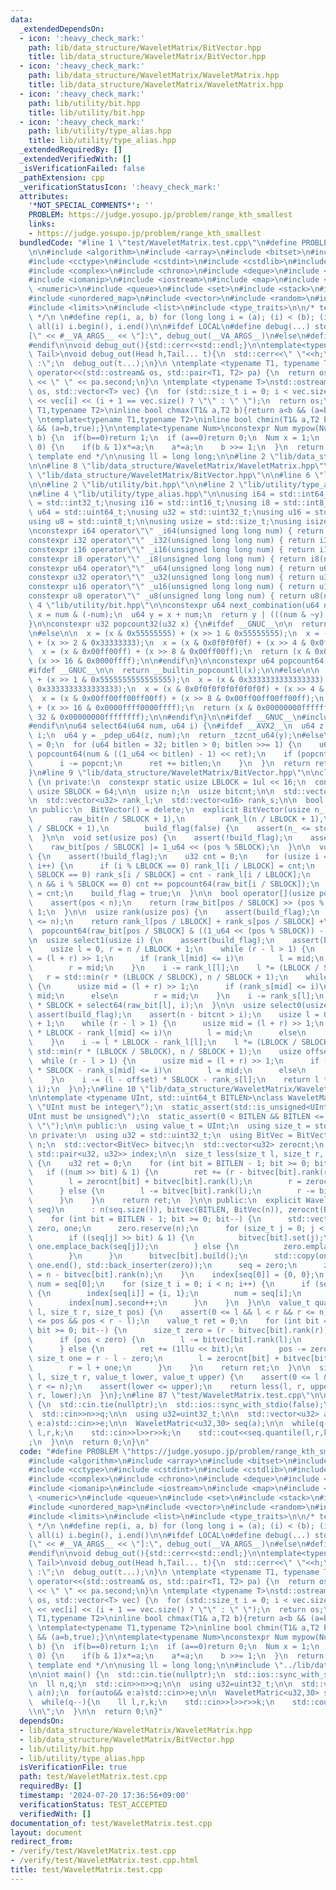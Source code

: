 ```yaml
---
data:
  _extendedDependsOn:
  - icon: ':heavy_check_mark:'
    path: lib/data_structure/WaveletMatrix/BitVector.hpp
    title: lib/data_structure/WaveletMatrix/BitVector.hpp
  - icon: ':heavy_check_mark:'
    path: lib/data_structure/WaveletMatrix/WaveletMatrix.hpp
    title: lib/data_structure/WaveletMatrix/WaveletMatrix.hpp
  - icon: ':heavy_check_mark:'
    path: lib/utility/bit.hpp
    title: lib/utility/bit.hpp
  - icon: ':heavy_check_mark:'
    path: lib/utility/type_alias.hpp
    title: lib/utility/type_alias.hpp
  _extendedRequiredBy: []
  _extendedVerifiedWith: []
  _isVerificationFailed: false
  _pathExtension: cpp
  _verificationStatusIcon: ':heavy_check_mark:'
  attributes:
    '*NOT_SPECIAL_COMMENTS*': ''
    PROBLEM: https://judge.yosupo.jp/problem/range_kth_smallest
    links:
    - https://judge.yosupo.jp/problem/range_kth_smallest
  bundledCode: "#line 1 \"test/WaveletMatrix.test.cpp\"\n#define PROBLEM \"https://judge.yosupo.jp/problem/range_kth_smallest\"\
    \n\n#include <algorithm>\n#include <array>\n#include <bitset>\n#include <cassert>\n\
    #include <cctype>\n#include <cstdint>\n#include <cstdlib>\n#include <cmath>\n\
    #include <complex>\n#include <chrono>\n#include <deque>\n#include <functional>\n\
    #include <iomanip>\n#include <iostream>\n#include <map>\n#include <memory>\n#include\
    \ <numeric>\n#include <queue>\n#include <set>\n#include <stack>\n#include <string>\n\
    #include <unordered_map>\n#include <vector>\n#include <random>\n#include <utility>\n\
    #include <limits>\n#include <list>\n#include <type_traits>\n\n/* template start\
    \ */\n \n#define rep(i, a, b) for (long long i = (a); (i) < (b); (i)++)\n#define\
    \ all(i) i.begin(), i.end()\n\n#ifdef LOCAL\n#define debug(...) std::cerr << \"\
    [\" << #__VA_ARGS__ << \"]:\", debug_out(__VA_ARGS__)\n#else\n#define debug(...)\n\
    #endif\n\nvoid debug_out(){std::cerr<<std::endl;}\n\ntemplate<typename Head,typename...\
    \ Tail>\nvoid debug_out(Head h,Tail... t){\n  std::cerr<<\" \"<<h;\n  if(sizeof...(t)>0)std::cout<<\"\
    \ :\";\n  debug_out(t...);\n}\n \ntemplate <typename T1, typename T2>\nstd::ostream&\
    \ operator<<(std::ostream& os, std::pair<T1, T2> pa) {\n  return os << pa.first\
    \ << \" \" << pa.second;\n}\n \ntemplate <typename T>\nstd::ostream& operator<<(std::ostream&\
    \ os, std::vector<T> vec) {\n  for (std::size_t i = 0; i < vec.size(); i++)os\
    \ << vec[i] << (i + 1 == vec.size() ? \"\" : \" \");\n  return os;\n}\n \ntemplate<typename\
    \ T1,typename T2>\ninline bool chmax(T1& a,T2 b){return a<b && (a=b,true);}\n\
    \ \ntemplate<typename T1,typename T2>\ninline bool chmin(T1& a,T2 b){return a>b\
    \ && (a=b,true);}\n\ntemplate<typename Num>\nconstexpr Num mypow(Num a, long long\
    \ b) {\n  if(b==0)return 1;\n  if (a==0)return 0;\n  Num x = 1;\n  while (b >\
    \ 0) {\n    if(b & 1)x*=a;\n    a*=a;\n    b >>= 1;\n  }\n  return x;\n}\n\n/*\
    \ template end */\n\nusing ll = long long;\n\n#line 2 \"lib/data_structure/WaveletMatrix/WaveletMatrix.hpp\"\
    \n\n#line 8 \"lib/data_structure/WaveletMatrix/WaveletMatrix.hpp\"\n\n#line 2\
    \ \"lib/data_structure/WaveletMatrix/BitVector.hpp\"\n\n#line 6 \"lib/data_structure/WaveletMatrix/BitVector.hpp\"\
    \n\n#line 2 \"lib/utility/bit.hpp\"\n\n#line 2 \"lib/utility/type_alias.hpp\"\n\
    \n#line 4 \"lib/utility/type_alias.hpp\"\n\nusing i64 = std::int64_t;\nusing i32\
    \ = std::int32_t;\nusing i16 = std::int16_t;\nusing i8 = std::int8_t;\n\nusing\
    \ u64 = std::uint64_t;\nusing u32 = std::uint32_t;\nusing u16 = std::uint16_t;\n\
    using u8 = std::uint8_t;\n\nusing usize = std::size_t;\nusing isize = std::ptrdiff_t;\n\
    \nconstexpr i64 operator\"\" _i64(unsigned long long num) { return i64(num); }\n\
    constexpr i32 operator\"\" _i32(unsigned long long num) { return i32(num); }\n\
    constexpr i16 operator\"\" _i16(unsigned long long num) { return i16(num); }\n\
    constexpr i8 operator\"\" _i8(unsigned long long num) { return i8(num); }\n\n\
    constexpr u64 operator\"\" _u64(unsigned long long num) { return u64(num); }\n\
    constexpr u32 operator\"\" _u32(unsigned long long num) { return u32(num); }\n\
    constexpr u16 operator\"\" _u16(unsigned long long num) { return u16(num); }\n\
    constexpr u8 operator\"\" _u8(unsigned long long num) { return u8(num); }\n#line\
    \ 4 \"lib/utility/bit.hpp\"\n\nconstexpr u64 next_combination(u64 num) {\n  u64\
    \ x = num & (-num);\n  u64 y = x + num;\n  return y | (((num & ~y) / x) >> 1);\n\
    }\n\nconstexpr u32 popcount32(u32 x) {\n#ifdef __GNUC__\n\n  return __builtin_popcount(x);\n\
    \n#else\n\n  x = (x & 0x55555555) + (x >> 1 & 0x55555555);\n  x = (x & 0x33333333)\
    \ + (x >> 2 & 0x33333333);\n  x = (x & 0x0f0f0f0f) + (x >> 4 & 0x0f0f0f0f);\n\
    \  x = (x & 0x00ff00ff) + (x >> 8 & 0x00ff00ff);\n  return (x & 0x0000ffff) +\
    \ (x >> 16 & 0x0000ffff);\n\n#endif\n}\n\nconstexpr u64 popcount64(u64 x) {\n\
    #ifdef __GNUC__\n\n  return __builtin_popcountll(x);\n\n#else\n\n  x = (x & 0x5555555555555555)\
    \ + (x >> 1 & 0x5555555555555555);\n  x = (x & 0x3333333333333333) + (x >> 2 &\
    \ 0x3333333333333333);\n  x = (x & 0x0f0f0f0f0f0f0f0f) + (x >> 4 & 0x0f0f0f0f0f0f0f0f);\n\
    \  x = (x & 0x00ff00ff00ff00ff) + (x >> 8 & 0x00ff00ff00ff00ff);\n  x = (x & 0x0000ffff0000ffff)\
    \ + (x >> 16 & 0x0000ffff0000ffff);\n  return (x & 0x00000000ffffffff) + (x >>\
    \ 32 & 0x00000000ffffffff);\n\n#endif\n}\n\n#ifdef __GNUC__\n#include <x86intrin.h>\n\
    #endif\n\nu64 select64(u64 num, u64 i) {\n#ifdef __AVX2__\n  u64 z = 1_u64 <<\
    \ i;\n  u64 y = _pdep_u64(z, num);\n  return _tzcnt_u64(y);\n#else\n  u64 ret\
    \ = 0;\n  for (u64 bitlen = 32; bitlen > 0; bitlen >>= 1) {\n    u64 popcnt =\
    \ popcount64(num & ((1_u64 << bitlen) - 1) << ret);\n    if (popcnt <= i) {\n\
    \      i -= popcnt;\n      ret += bitlen;\n    }\n  }\n  return ret;\n#endif\n\
    }\n#line 9 \"lib/data_structure/WaveletMatrix/BitVector.hpp\"\n\nclass BitVector\
    \ {\n private:\n  constexpr static usize LBLOCK = 1ul << 16;\n  constexpr static\
    \ usize SBLOCK = 64;\n\n  usize n;\n  usize bitcnt;\n\n  std::vector<u64> raw_bit;\n\
    \n  std::vector<u32> rank_l;\n  std::vector<u16> rank_s;\n\n  bool build_flag;\n\
    \n public:\n  BitVector() = delete;\n  explicit BitVector(usize n_)\n      : n(n_),\n\
    \        raw_bit(n / SBLOCK + 1),\n        rank_l(n / LBLOCK + 1),\n        rank_s(n\
    \ / SBLOCK + 1),\n        build_flag(false) {\n    assert(n_ <= std::numeric_limits<u32>::max());\n\
    \  }\n\n  void set(usize pos) {\n    assert(!build_flag);\n    assert(pos < n);\n\
    \    raw_bit[pos / SBLOCK] |= 1_u64 << (pos % SBLOCK);\n  }\n\n  void build()\
    \ {\n    assert(!build_flag);\n    u32 cnt = 0;\n    for (usize i = 0; i <= n;\
    \ i++) {\n      if (i % LBLOCK == 0) rank_l[i / LBLOCK] = cnt;\n      if (i %\
    \ SBLOCK == 0) rank_s[i / SBLOCK] = cnt - rank_l[i / LBLOCK];\n      if (i !=\
    \ n && i % SBLOCK == 0) cnt += popcount64(raw_bit[i / SBLOCK]);\n    }\n    bitcnt\
    \ = cnt;\n    build_flag = true;\n  }\n\n  bool operator[](usize pos) {\n    assert(build_flag);\n\
    \    assert(pos < n);\n    return (raw_bit[pos / SBLOCK] >> (pos % SBLOCK)) &\
    \ 1;\n  }\n\n  usize rank(usize pos) {\n    assert(build_flag);\n    assert(pos\
    \ <= n);\n    return rank_l[pos / LBLOCK] + rank_s[pos / SBLOCK] +\n         \
    \  popcount64(raw_bit[pos / SBLOCK] & ((1_u64 << (pos % SBLOCK)) - 1));\n  }\n\
    \n  usize select1(usize i) {\n    assert(build_flag);\n    assert(bitcnt > i);\n\
    \    usize l = 0, r = n / LBLOCK + 1;\n    while (r - l > 1) {\n      usize mid\
    \ = (l + r) >> 1;\n      if (rank_l[mid] <= i)\n        l = mid;\n      else\n\
    \        r = mid;\n    }\n    i -= rank_l[l];\n    l *= (LBLOCK / SBLOCK);\n \
    \   r = std::min(r * (LBLOCK / SBLOCK), n / SBLOCK + 1);\n    while (r - l > 1)\
    \ {\n      usize mid = (l + r) >> 1;\n      if (rank_s[mid] <= i)\n        l =\
    \ mid;\n      else\n        r = mid;\n    }\n    i -= rank_s[l];\n    return l\
    \ * SBLOCK + select64(raw_bit[l], i);\n  }\n\n  usize select0(usize i) {\n   \
    \ assert(build_flag);\n    assert(n - bitcnt > i);\n    usize l = 0, r = n / LBLOCK\
    \ + 1;\n    while (r - l > 1) {\n      usize mid = (l + r) >> 1;\n      if (mid\
    \ * LBLOCK - rank_l[mid] <= i)\n        l = mid;\n      else\n        r = mid;\n\
    \    }\n    i -= l * LBLOCK - rank_l[l];\n    l *= (LBLOCK / SBLOCK);\n    r =\
    \ std::min(r * (LBLOCK / SBLOCK), n / SBLOCK + 1);\n    usize offset = l;\n  \
    \  while (r - l > 1) {\n      usize mid = (l + r) >> 1;\n      if ((mid - offset)\
    \ * SBLOCK - rank_s[mid] <= i)\n        l = mid;\n      else\n        r = mid;\n\
    \    }\n    i -= (l - offset) * SBLOCK - rank_s[l];\n    return l * SBLOCK + select64(~raw_bit[l],\
    \ i);\n  }\n};\n#line 10 \"lib/data_structure/WaveletMatrix/WaveletMatrix.hpp\"\
    \n\ntemplate <typename UInt, std::uint64_t BITLEN>\nclass WaveletMatric {\n  static_assert(std::is_integral<UInt>::value,\
    \ \"UInt must be integer\");\n  static_assert(std::is_unsigned<UInt>::value, \"\
    UInt must be unsigned\");\n  static_assert(0 < BITLEN && BITLEN <= std::numeric_limits<UInt>::digits,\
    \ \"\");\n\n public:\n  using value_t = UInt;\n  using size_t = std::size_t;\n\
    \n private:\n  using u32 = std::uint32_t;\n  using BitVec = BitVector;\n\n  size_t\
    \ n;\n  std::vector<BitVec> bitvec;\n  std::vector<u32> zerocnt;\n  std::map<value_t,\
    \ std::pair<u32, u32>> index;\n\n  size_t less(size_t l, size_t r, value_t num)\
    \ {\n    u32 ret = 0;\n    for (int bit = BITLEN - 1; bit >= 0; bit--) {\n   \
    \   if ((num >> bit) & 1) {\n        ret += (r - bitvec[bit].rank(r)) - (l - bitvec[bit].rank(l));\n\
    \        l = zerocnt[bit] + bitvec[bit].rank(l);\n        r = zerocnt[bit] + bitvec[bit].rank(r);\n\
    \      } else {\n        l -= bitvec[bit].rank(l);\n        r -= bitvec[bit].rank(r);\n\
    \      }\n    }\n    return ret;\n  }\n\n public:\n  explicit WaveletMatric(std::vector<value_t>\
    \ seq)\n      : n(seq.size()), bitvec(BITLEN, BitVec(n)), zerocnt(BITLEN) {\n\
    \    for (int bit = BITLEN - 1; bit >= 0; bit--) {\n      std::vector<value_t>\
    \ zero, one;\n      zero.reserve(n);\n      for (size_t j = 0; j < n; j++) {\n\
    \        if ((seq[j] >> bit) & 1) {\n          bitvec[bit].set(j);\n         \
    \ one.emplace_back(seq[j]);\n        } else {\n          zero.emplace_back(seq[j]);\n\
    \        }\n      }\n      bitvec[bit].build();\n      std::copy(one.begin(),\
    \ one.end(), std::back_inserter(zero));\n      seq = zero;\n      zerocnt[bit]\
    \ = n - bitvec[bit].rank(n);\n    }\n    index[seq[0]] = {0, 0};\n    value_t\
    \ num = seq[0];\n    for (size_t i = 0; i < n; i++) {\n      if (seq[i] != num)\
    \ {\n        index[seq[i]] = {i, 1};\n        num = seq[i];\n      } else {\n\
    \        index[num].second++;\n      }\n    }\n  }\n\n  value_t quantile(size_t\
    \ l, size_t r, size_t pos) {\n    assert(0 <= l && l < r && r <= n);\n    assert(0\
    \ <= pos && pos < r - l);\n    value_t ret = 0;\n    for (int bit = BITLEN - 1;\
    \ bit >= 0; bit--) {\n      size_t zero = (r - bitvec[bit].rank(r)) - (l - bitvec[bit].rank(l));\n\
    \      if (pos < zero) {\n        l -= bitvec[bit].rank(l);\n        r = l + zero;\n\
    \      } else {\n        ret += (1llu << bit);\n        pos -= zero;\n       \
    \ size_t one = r - l - zero;\n        l = zerocnt[bit] + bitvec[bit].rank(l);\n\
    \        r = l + one;\n      }\n    }\n    return ret;\n  }\n\n  size_t rangefreq(size_t\
    \ l, size_t r, value_t lower, value_t upper) {\n    assert(0 <= l && l <= r &&\
    \ r <= n);\n    assert(lower <= upper);\n    return less(l, r, upper) - less(l,\
    \ r, lower);\n  }\n};\n#line 87 \"test/WaveletMatrix.test.cpp\"\n\nint main()\
    \ {\n  std::cin.tie(nullptr);\n  std::ios::sync_with_stdio(false);\n\n  ll n,q;\n\
    \  std::cin>>n>>q;\n\n  using u32=uint32_t;\n\n  std::vector<u32> a(n);\n  for(auto&&\
    \ e:a)std::cin>>e;\n\n  WaveletMatric<u32,30> seq(a);\n\n  while(q--){\n    ll\
    \ l,r,k;\n    std::cin>>l>>r>>k;\n    std::cout<<seq.quantile(l,r,k)<<\"\\n\"\
    ;\n  }\n\n  return 0;\n}\n"
  code: "#define PROBLEM \"https://judge.yosupo.jp/problem/range_kth_smallest\"\n\n\
    #include <algorithm>\n#include <array>\n#include <bitset>\n#include <cassert>\n\
    #include <cctype>\n#include <cstdint>\n#include <cstdlib>\n#include <cmath>\n\
    #include <complex>\n#include <chrono>\n#include <deque>\n#include <functional>\n\
    #include <iomanip>\n#include <iostream>\n#include <map>\n#include <memory>\n#include\
    \ <numeric>\n#include <queue>\n#include <set>\n#include <stack>\n#include <string>\n\
    #include <unordered_map>\n#include <vector>\n#include <random>\n#include <utility>\n\
    #include <limits>\n#include <list>\n#include <type_traits>\n\n/* template start\
    \ */\n \n#define rep(i, a, b) for (long long i = (a); (i) < (b); (i)++)\n#define\
    \ all(i) i.begin(), i.end()\n\n#ifdef LOCAL\n#define debug(...) std::cerr << \"\
    [\" << #__VA_ARGS__ << \"]:\", debug_out(__VA_ARGS__)\n#else\n#define debug(...)\n\
    #endif\n\nvoid debug_out(){std::cerr<<std::endl;}\n\ntemplate<typename Head,typename...\
    \ Tail>\nvoid debug_out(Head h,Tail... t){\n  std::cerr<<\" \"<<h;\n  if(sizeof...(t)>0)std::cout<<\"\
    \ :\";\n  debug_out(t...);\n}\n \ntemplate <typename T1, typename T2>\nstd::ostream&\
    \ operator<<(std::ostream& os, std::pair<T1, T2> pa) {\n  return os << pa.first\
    \ << \" \" << pa.second;\n}\n \ntemplate <typename T>\nstd::ostream& operator<<(std::ostream&\
    \ os, std::vector<T> vec) {\n  for (std::size_t i = 0; i < vec.size(); i++)os\
    \ << vec[i] << (i + 1 == vec.size() ? \"\" : \" \");\n  return os;\n}\n \ntemplate<typename\
    \ T1,typename T2>\ninline bool chmax(T1& a,T2 b){return a<b && (a=b,true);}\n\
    \ \ntemplate<typename T1,typename T2>\ninline bool chmin(T1& a,T2 b){return a>b\
    \ && (a=b,true);}\n\ntemplate<typename Num>\nconstexpr Num mypow(Num a, long long\
    \ b) {\n  if(b==0)return 1;\n  if (a==0)return 0;\n  Num x = 1;\n  while (b >\
    \ 0) {\n    if(b & 1)x*=a;\n    a*=a;\n    b >>= 1;\n  }\n  return x;\n}\n\n/*\
    \ template end */\n\nusing ll = long long;\n\n#include \"../lib/data_structure/WaveletMatrix/WaveletMatrix.hpp\"\
    \n\nint main() {\n  std::cin.tie(nullptr);\n  std::ios::sync_with_stdio(false);\n\
    \n  ll n,q;\n  std::cin>>n>>q;\n\n  using u32=uint32_t;\n\n  std::vector<u32>\
    \ a(n);\n  for(auto&& e:a)std::cin>>e;\n\n  WaveletMatric<u32,30> seq(a);\n\n\
    \  while(q--){\n    ll l,r,k;\n    std::cin>>l>>r>>k;\n    std::cout<<seq.quantile(l,r,k)<<\"\
    \\n\";\n  }\n\n  return 0;\n}"
  dependsOn:
  - lib/data_structure/WaveletMatrix/WaveletMatrix.hpp
  - lib/data_structure/WaveletMatrix/BitVector.hpp
  - lib/utility/bit.hpp
  - lib/utility/type_alias.hpp
  isVerificationFile: true
  path: test/WaveletMatrix.test.cpp
  requiredBy: []
  timestamp: '2024-07-20 17:36:56+09:00'
  verificationStatus: TEST_ACCEPTED
  verifiedWith: []
documentation_of: test/WaveletMatrix.test.cpp
layout: document
redirect_from:
- /verify/test/WaveletMatrix.test.cpp
- /verify/test/WaveletMatrix.test.cpp.html
title: test/WaveletMatrix.test.cpp
---
```

